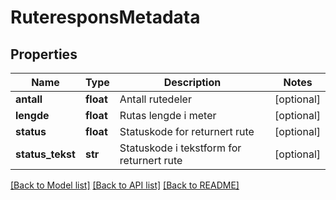 # RuteresponsMetadata

## Properties
Name | Type | Description | Notes
------------ | ------------- | ------------- | -------------
**antall** | **float** | Antall rutedeler | [optional] 
**lengde** | **float** | Rutas lengde i meter | [optional] 
**status** | **float** | Statuskode for returnert rute | [optional] 
**status_tekst** | **str** | Statuskode i tekstform for returnert rute | [optional] 

[[Back to Model list]](../README.md#documentation-for-models) [[Back to API list]](../README.md#documentation-for-api-endpoints) [[Back to README]](../README.md)

